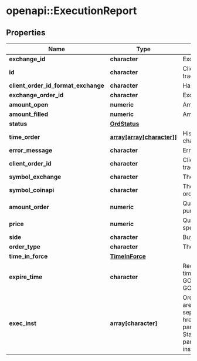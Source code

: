 # openapi::ExecutionReport

## Properties
Name | Type | Description | Notes
------------ | ------------- | ------------- | -------------
**exchange_id** | **character** | Exchange name | [optional] 
**id** | **character** | Client unique identifier for the trade. | [optional] 
**client_order_id_format_exchange** | **character** | Hash client id | [optional] 
**exchange_order_id** | **character** | Exchange order id | [optional] 
**amount_open** | **numeric** | Amount open | [optional] 
**amount_filled** | **numeric** | Amount filled | [optional] 
**status** | [**OrdStatus**](OrdStatus.md) |  | [optional] 
**time_order** | [**array[array[character]]**](array.md) | History of order status changes | [optional] 
**error_message** | **character** | Error message | [optional] 
**client_order_id** | **character** | Client unique identifier for the trade. | [optional] 
**symbol_exchange** | **character** | The symbol of the order. | [optional] 
**symbol_coinapi** | **character** | The CoinAPI symbol of the order. | [optional] 
**amount_order** | **numeric** | Quoted decimal amount to purchase. | [optional] 
**price** | **numeric** | Quoted decimal amount to spend per unit. | [optional] 
**side** | **character** | Buy or Sell | [optional] 
**order_type** | **character** | The order type. | [optional] 
**time_in_force** | [**TimeInForce**](TimeInForce.md) |  | [optional] 
**expire_time** | **character** | Required for orders with time_in_force &#x3D; GOOD_TILL_TIME_EXCHANGE, GOOD_TILL_TIME_OMS | [optional] 
**exec_inst** | **array[character]** | Order execution instructions are documented in the separate section: &lt;a href&#x3D;\&quot;#oeml-order-params-exec\&quot;&gt;OEML / Starter Guide / Order parameters / Execution instructions&lt;/a&gt; | [optional] 


